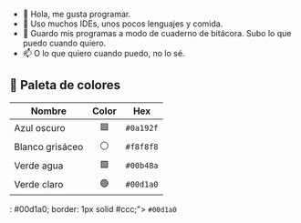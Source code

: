- 👋 Hola, me gusta programar.
- 👀 Uso muchos IDEs, unos pocos lenguajes y comida.
- 💞️ Guardo mis programas a modo de cuaderno de bitácora. Subo lo que puedo cuando quiero.
- 📫 O lo que quiero cuando puedo, no lo sé.

## 🎨 Paleta de colores

| Nombre         | Color | Hex       |
|----------------|:-----:|-----------|
| Azul oscuro    | 🟦     | `#0a192f` |
| Blanco grisáceo| ⚪     | `#f8f8f8` |
| Verde agua     | 🟩     | `#00b48a` |
| Verde claro    | 🟢     | `#00d1a0` |
: #00d1a0; border: 1px solid #ccc;"></div></td>
    <td><code>#00d1a0</code></td>
  </tr>
</table>
